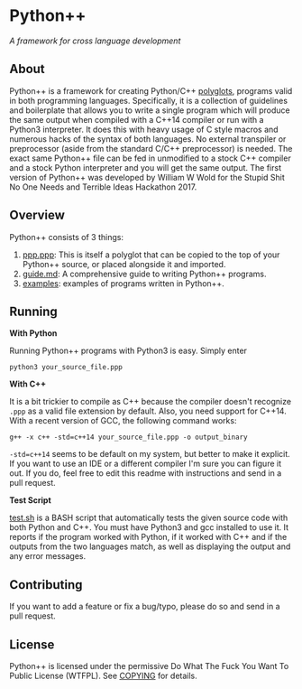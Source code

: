 # Python++
_A framework for cross language development_

## About
Python++ is a framework for creating Python/C++ [polyglots](https://en.wikipedia.org/wiki/Polyglot_(computing)), programs valid in both programming languages. Specifically, it is a collection of guidelines and boilerplate that allows you to write a single program which will produce the same output when compiled with a C++14 compiler or run with a Python3 interpreter. It does this with heavy usage of C style macros and numerous hacks of the syntax of both languages. No external transpiler or preprocessor (aside from the standard C/C++ preprocessor) is needed. The exact same Python++ file can be fed in unmodified to a stock C++ compiler and a stock Python interpreter and you will get the same output. The first version of Python++ was developed by William W Wold for the Stupid Shit No One Needs and Terrible Ideas Hackathon 2017.

## Overview
Python++ consists of 3 things:
1. [ppp.ppp](ppp.ppp): This is itself a polyglot that can be copied to the top of your Python++ source, or placed alongside it and imported.
2. [guide.md](guide.md): A comprehensive guide to writing Python++ programs.
4. [examples](examples): examples of programs written in Python++.

## Running
__With Python__

Running Python++ programs with Python3 is easy. Simply enter
```
python3 your_source_file.ppp
```

__With C++__

It is a bit trickier to compile as C++ because the compiler doesn't recognize `.ppp` as a valid file extension by default. Also, you need support for C++14. With a recent version of GCC, the following command works:
```
g++ -x c++ -std=c++14 your_source_file.ppp -o output_binary
```
`-std=c++14` seems to be default on my system, but better to make it explicit. If you want to use an IDE or a different compiler I'm sure you can figure it out. If you do, feel free to edit this readme with instructions and send in a pull request.

__Test Script__

[test.sh](test.sh) is a BASH script that automatically tests the given source code with both Python and C++. You must have Python3 and gcc installed to use it. It reports if the program worked with Python, if it worked with C++ and if the outputs from the two languages match, as well as displaying the output and any error messages.

## Contributing
If you want to add a feature or fix a bug/typo, please do so and send in a pull request.

## License
Python++ is licensed under the permissive Do What The Fuck You Want To Public License (WTFPL). See [COPYING](COPYING) for details.

